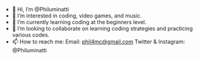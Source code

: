 - 👋 Hi, I’m @Philuminatti
- 👀 I’m interested in coding, video games, and music.
- 🌱 I’m currently learning coding at the beginners level.
- 💞️ I’m looking to collaborate on learning coding strategies and practicing various codes.
- 📫 How to reach me:
Email: phil4mc@gmail.com
Twitter & Instagram: @Philuminatti

<!---
Philuminatti/Philuminatti is a ✨ special ✨ repository because its `README.md` (this file) appears on your GitHub profile.
You can click the Preview link to take a look at your changes.
--->

